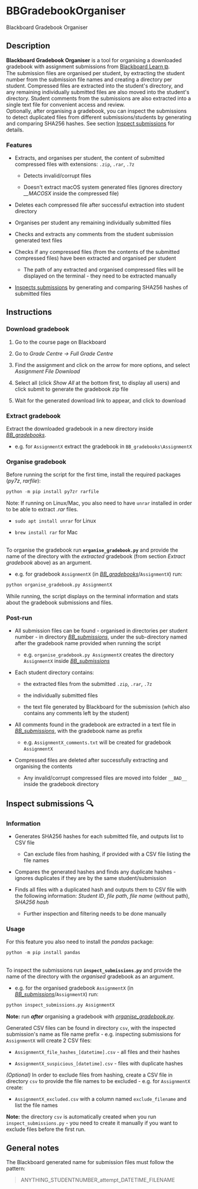 # BBGradebookOrganiser

Blackboard Gradebook Organiser

## Description

**Blackboard Gradebook Organiser** is a tool for organising a downloaded gradebook with assignment submissions from [Blackboard Learn &#x29c9;](https://en.wikipedia.org/wiki/Blackboard_Learn).  
The submission files are organised per student, by extracting the student number from the submission file names and creating a directory per student. Compressed files are extracted into the student's directory, and any remaining individually submitted files are also moved into the student's directory. Student comments from the submissions are also extracted into a single text file for convenient access and review.  
Optionally, after organising a gradebook, you can inspect the submissions to detect duplicated files from different submissions/students by generating and comparing SHA256 hashes. See section [Inspect submissions](#inspect-submissions-mag) for details.

### **Features**

- Extracts, and organises per student, the content of submitted compressed files with extensions: `.zip`, `.rar`, `.7z`

  - Detects invalid/corrupt files

  - Doesn't extract macOS system generated files (ignores directory *__MACOSX* inside the compressed file)

- Deletes each compressed file after successful extraction into student directory

- Organises per student any remaining individually submitted files

- Checks and extracts any comments from the student submission generated text files

- Checks if any compressed files (from the contents of the submitted compressed files) have been extracted and organised per student

  - The path of any extracted and organised compressed files will be displayed on the terminal - they need to be extracted manually

- [Inspect*s* submissions](#inspect-submissions-mag) by generating and comparing SHA256 hashes of submitted files

## Instructions

### **Download gradebook**

1. Go to the course page on Blackboard

2. Go to *Grade Centre -> Full Grade Centre*

3. Find the assignment and click on the arrow for more options, and select *Assignment File Download*

4. Select all (click *Show All* at the bottom first, to display all users) and click submit to generate the gradebook zip file

5. Wait for the generated download link to appear, and click to download

### **Extract gradebook**

Extract the downloaded gradebook in a new directory inside [*BB_gradebooks*](BB_gradebooks).

- e.g. for `AssignmentX` extract the gradebook in `BB_gradebooks\AssignmentX`

### **Organise gradebook**

Before running the script for the first time, install the required packages (*py7z*, *rarfile*):

```python
python -m pip install py7zr rarfile
```

Note: If running on Linux/Mac, you also need to have `unrar` installed in order to be able to extract *.rar* files.

- `sudo apt install unrar` for Linux

- `brew install rar` for Mac

&nbsp;  
To organise the gradebook run **`organise_gradebook.py`** and provide the name of the directory with the *extracted* gradebook (from section *Extract gradebook* above) as an argument.

- e.g. for gradebook `AssignmentX` (in [*BB_gradebooks*](BB_gradebooks)/`AssignmentX`) run:

```python
python organise_gradebook.py AssignmentX
```

While running, the script displays on the terminal information and stats about the gradebook submissions and files.

### **Post-run**

- All submission files can be found - organised in directories per student number - in directory [*BB_submissions*](BB_submissions), under the sub-directory named after the gradebook name provided when running the script

  - e.g. `organise_gradebook.py AssignmentX` creates the directory `AssignmentX` inside [*BB_submissions*](BB_submissions)

- Each student directory contains:

  - the extracted files from the submitted `.zip`, `.rar`, `.7z`
  
  - the individually submitted files
  
  - the text file generated by Blackboard for the submission (which also contains any comments left by the student)

- All comments found in the gradebook are extracted in a text file in [*BB_submissions*](BB_submissions), with the gradebook name as prefix

  - e.g. `AssignmentX_comments.txt` will be created for gradebook `AssignmentX`

- Compressed files are deleted after successfully extracting and organising the contents

  - Any invalid/corrupt compressed files are moved into folder `__BAD__` inside the gradebook directory

## **Inspect submissions** :mag:

### **Information**

- Generates SHA256 hashes for each submitted file, and outputs list to CSV file

  - Can exclude files from hashing, if provided with a CSV file listing the file names

- Compares the generated hashes and finds any duplicate hashes - ignores duplicates if they are by the same student/submission

- Finds all files with a duplicated hash and outputs them to CSV file with the following information: *Student ID*, *file path*, *file name* (without path), *SHA256 hash*

  - Further inspection and filtering needs to be done manually

### **Usage**

For this feature you also need to install the *pandas* package:

```python
python -m pip install pandas
```

&nbsp;  
To inspect the submissions run **`inspect_submissions.py`** and provide the name of the directory with the *organised* gradebook as an argument.

- e.g. for the organised gradebook `AssignmentX` (in [*BB_submissions*](BB_submissions)/`AssignmentX`) run:

```python
python inspect_submissions.py AssignmentX
```

**Note:** run ***after*** organising a gradebook with [*organise_gradebook.py*](organise_gradebook.py).

Generated CSV files can be found in directory `csv`, with the inspected submission's name as file name prefix - e.g. inspecting submissions for `AssignmentX` will create 2 CSV files:

- `AssignmentX_file_hashes_[datetime].csv` - all files and their hashes
  
- `AssignmentX_suspicious_[datetime].csv` - files with duplicate hashes

*(Optional)* In order to exclude files from hashing, create a CSV file in directory `csv` to provide the file names to be excluded - e.g. for `AssignmentX` create:

- `AssignmentX_excluded.csv` with a column named `exclude_filename` and list the file names

**Note:** the directory `csv` is automatically created when you run `inspect_submissions.py` - you need to create it manually if you want to exclude files before the first run.

## General notes

The Blackboard generated name for submission files must follow the pattern:
> ANYTHING_STUDENTNUMBER_attempt_DATETIME_FILENAME
